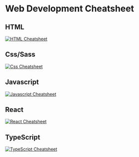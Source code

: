# Web Development Cheatsheet

## HTML

[![HTML Cheatsheet](https://github.com/turkaytunc/WebDevCheatSheet/blob/master/Images/HTML5-logo.png)](https://github.com/turkaytunc/WebDevCheatSheet/tree/master/HTML)

## Css/Sass

[![Css Cheatsheet](https://github.com/turkaytunc/WebDevCheatSheet/blob/master/Images/sass-logo.png)](https://github.com/turkaytunc/WebDevCheatSheet/tree/master/CSS/Sass)

## Javascript

[![Javascript Cheatsheet](https://github.com/turkaytunc/WebDevCheatSheet/blob/master/Images/js-logo.png)](https://github.com/turkaytunc/WebDevCheatSheet/tree/master/Javascript)

## React

[![React Cheatsheet](https://github.com/turkaytunc/WebDevCheatSheet/blob/master/Images/react-logo.png)](https://github.com/turkaytunc/WebDevCheatSheet/tree/master/React)

## TypeScript

[![TypeScript Cheatsheet](https://github.com/turkaytunc/WebDevCheatSheet/blob/master/Images/typescript-logo.png)](https://github.com/turkaytunc/WebDevCheatSheet/tree/master/TypeScript)
